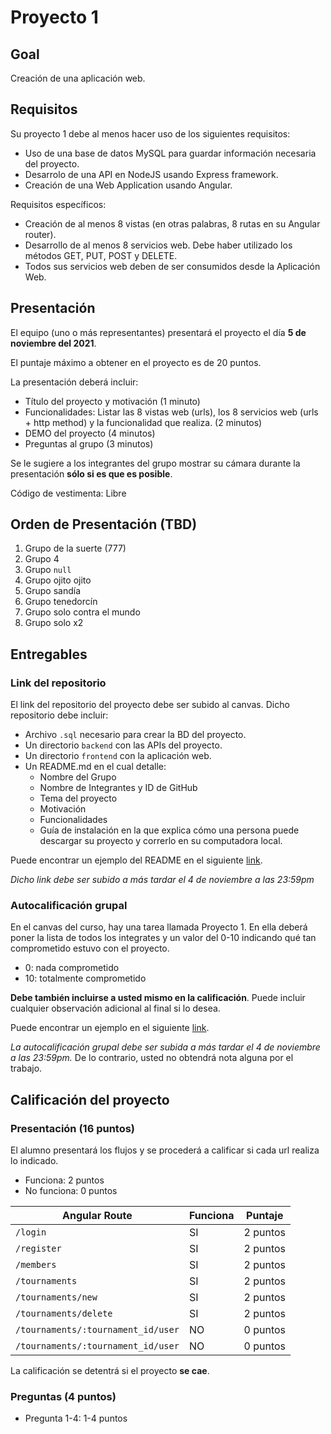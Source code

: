 # Proyecto 1

## Goal

Creación de una aplicación web.

## Requisitos

Su proyecto 1 debe al menos hacer uso de los siguientes requisitos:

- Uso de una base de datos MySQL para guardar información necesaria del proyecto.
- Desarrolo de una API en NodeJS usando Express framework.
- Creación de una Web Application usando Angular.

Requisitos específicos:

- Creación de al menos 8 vistas (en otras palabras, 8 rutas en su Angular router).
- Desarrollo de al menos 8 servicios web. Debe haber utilizado los métodos GET, PUT, POST y DELETE.
- Todos sus servicios web deben de ser consumidos desde la Aplicación Web.

## Presentación

El equipo (uno o más representantes) presentará el proyecto el día **5 de noviembre del 2021**.

El puntaje máximo a obtener en el proyecto es de 20 puntos.

La presentación deberá incluir:

- Título del proyecto y motivación (1 minuto)
- Funcionalidades: Listar las 8 vistas web (urls), los 8 servicios web (urls + http method) y la funcionalidad que realiza. (2 minutos)
- DEMO del proyecto (4 minutos)
- Preguntas al grupo (3 minutos)


<!-- La presentación durará 5 minutos. Al momento de cumplirse los 5 minutos, la presentación se detendrá y se procederá a calificar solamente el contenido mostrado. Debe incluir en su presentación:

- Tema del proyecto y motivación (1 minuto)
- DEMO (4 minutos)

Después de realizada la presentación, se procederá a hacer preguntas al grupo. -->

Se le sugiere a los integrantes del grupo mostrar su cámara durante la presentación **sólo si es que es posible**.

Código de vestimenta: Libre

## Orden de Presentación (TBD)

1. Grupo de la suerte (777)
2. Grupo 4
3. Grupo `null`
4. Grupo ojito ojito
5. Grupo sandía
6. Grupo tenedorcín
7. Grupo solo contra el mundo
8. Grupo solo x2

## Entregables

### Link del repositorio

El link del repositorio del proyecto debe ser subido al canvas. Dicho repositorio debe incluir:

- Archivo `.sql` necesario para crear la BD del proyecto.
- Un directorio `backend` con las APIs del proyecto.
- Un directorio `frontend` con la aplicación web.
- Un README.md en el cual detalle:
  - Nombre del Grupo
  - Nombre de Integrantes y ID de GitHub
  - Tema del proyecto
  - Motivación
  - Funcionalidades
  - Guía de instalación en la que explica cómo una persona puede descargar su proyecto y correrlo en su computadora local.
  
Puede encontrar un ejemplo del README en el siguiente [link](./README-ejemplo.md).

*Dicho link debe ser subido a más tardar el 4 de noviembre a las 23:59pm*

### Autocalificación grupal

En el canvas del curso, hay una tarea llamada Proyecto 1. En ella deberá poner la lista de todos los integrates y un valor del 0-10 indicando qué tan comprometido estuvo con el proyecto. 

- 0: nada comprometido
- 10: totalmente comprometido

**Debe también incluirse a usted mismo en la calificación**. Puede incluir cualquier observación adicional al final si lo desea.

Puede encontrar un ejemplo en el siguiente [link](./autocalificacion.md).

*La autocalificación grupal debe ser subida a más tardar el 4 de noviembre a las 23:59pm.* De lo contrario, usted no obtendrá nota alguna por el trabajo.

## Calificación del proyecto

### Presentación (16 puntos)

El alumno presentará los flujos y se procederá a calificar si cada url realiza lo indicado.

- Funciona: 2 puntos
- No funciona: 0 puntos

| Angular Route | Funciona | Puntaje
| --- | --- | --- |
| `/login` | SI | 2 puntos | 
| `/register` | SI | 2 puntos | 
| `/members` | SI | 2 puntos | 
| `/tournaments` | SI | 2 puntos | 
| `/tournaments/new` | SI | 2 puntos |
| `/tournaments/delete` | SI | 2 puntos |
| `/tournaments/:tournament_id/user` | NO | 0 puntos |
| `/tournaments/:tournament_id/user` | NO | 0 puntos |

La calificación se detentrá si el proyecto **se cae**.

### Preguntas (4 puntos)

- Pregunta 1-4: 1-4 puntos
